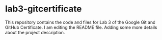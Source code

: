 # lab3-gitcertificate
This repository contains the code and files for Lab 3 of the Google Git and GitHub Certificate. 
I am editing the README file. Adding some more details about the project description.
